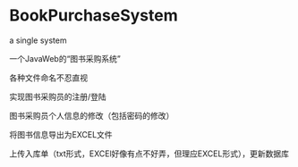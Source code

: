 # BookPurchaseSystem
a single system

一个JavaWeb的“图书采购系统” 

各种文件命名不忍直视

实现图书采购员的注册/登陆

图书采购员个人信息的修改（包括密码的修改）

将图书信息导出为EXCEL文件

上传入库单（txt形式，EXCEl好像有点不好弄，但理应EXCEL形式），更新数据库

